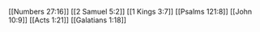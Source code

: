[[Numbers 27:16]]
[[2 Samuel 5:2]]
[[1 Kings 3:7]]
[[Psalms 121:8]]
[[John 10:9]]
[[Acts 1:21]]
[[Galatians 1:18]]
